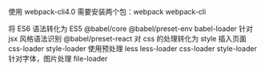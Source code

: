 使用 webpack-cli4.0 需要安装两个包：webpack webpack-cli

将 ES6 语法转化为 ES5 @babel/core @babel/preset-env babel-loader
针对 jsx 风格语法识别 @babel/preset-react
对 css 的处理转化为 style 插入页面 css-loader style-loader
使用预处理 less less-loader css-loader style-loader
针对字体，图片处理 file-loader
